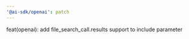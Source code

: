 ```yaml
---
'@ai-sdk/openai': patch
---
```


feat(openai): add file_search_call.results support to include parameter

